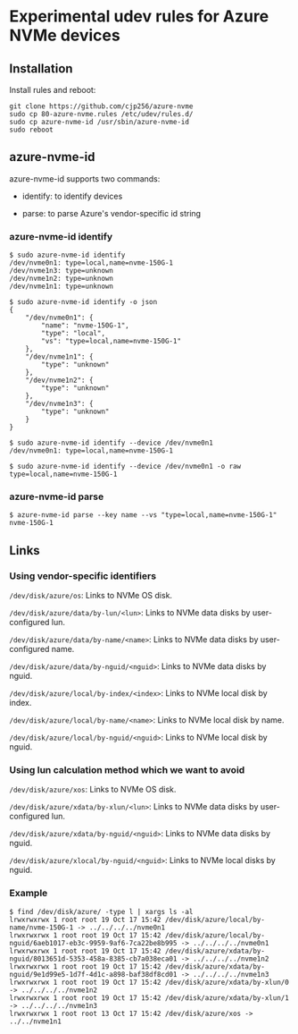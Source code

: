 # Experimental udev rules for Azure NVMe devices

## Installation

Install rules and reboot:

```
git clone https://github.com/cjp256/azure-nvme
sudo cp 80-azure-nvme.rules /etc/udev/rules.d/
sudo cp azure-nvme-id /usr/sbin/azure-nvme-id
sudo reboot
```

## azure-nvme-id

azure-nvme-id supports two commands:

- identify: to identify devices

- parse: to parse Azure's vendor-specific id string

### azure-nvme-id identify

```
$ sudo azure-nvme-id identify
/dev/nvme0n1: type=local,name=nvme-150G-1
/dev/nvme1n3: type=unknown
/dev/nvme1n2: type=unknown
/dev/nvme1n1: type=unknown

$ sudo azure-nvme-id identify -o json
{
    "/dev/nvme0n1": {
        "name": "nvme-150G-1",
        "type": "local",
        "vs": "type=local,name=nvme-150G-1"
    },
    "/dev/nvme1n1": {
        "type": "unknown"
    },
    "/dev/nvme1n2": {
        "type": "unknown"
    },
    "/dev/nvme1n3": {
        "type": "unknown"
    }
}

$ sudo azure-nvme-id identify --device /dev/nvme0n1
/dev/nvme0n1: type=local,name=nvme-150G-1

$ sudo azure-nvme-id identify --device /dev/nvme0n1 -o raw
type=local,name=nvme-150G-1
```

### azure-nvme-id parse

```
$ azure-nvme-id parse --key name --vs "type=local,name=nvme-150G-1"
nvme-150G-1
```

## Links

### Using vendor-specific identifiers

`/dev/disk/azure/os`: Links to NVMe OS disk.

`/dev/disk/azure/data/by-lun/<lun>`: Links to NVMe data disks by user-configured lun.

`/dev/disk/azure/data/by-name/<name>`: Links to NVMe data disks by user-configured name.

`/dev/disk/azure/data/by-nguid/<nguid>`: Links to NVMe data disks by nguid.

`/dev/disk/azure/local/by-index/<index>`: Links to NVMe local disk by index.

`/dev/disk/azure/local/by-name/<name>`: Links to NVMe local disk by name.

`/dev/disk/azure/local/by-nguid/<nguid>`: Links to NVMe local disk by nguid.

### Using lun calculation method which we want to avoid

`/dev/disk/azure/xos`: Links to NVMe OS disk.

`/dev/disk/azure/xdata/by-xlun/<lun>`: Links to NVMe data disks by user-configured lun.

`/dev/disk/azure/xdata/by-nguid/<nguid>`: Links to NVMe data disks by nguid.

`/dev/disk/azure/xlocal/by-nguid/<nguid>`: Links to NVMe local disks by nguid.

### Example

```
$ find /dev/disk/azure/ -type l | xargs ls -al
lrwxrwxrwx 1 root root 19 Oct 17 15:42 /dev/disk/azure/local/by-name/nvme-150G-1 -> ../../../../nvme0n1
lrwxrwxrwx 1 root root 19 Oct 17 15:42 /dev/disk/azure/local/by-nguid/6aeb1017-eb3c-9959-9af6-7ca22be8b995 -> ../../../../nvme0n1
lrwxrwxrwx 1 root root 19 Oct 17 15:42 /dev/disk/azure/xdata/by-nguid/8013651d-5353-458a-8385-cb7a038eca01 -> ../../../../nvme1n2
lrwxrwxrwx 1 root root 19 Oct 17 15:42 /dev/disk/azure/xdata/by-nguid/9e1d99e5-1d7f-4d1c-a898-baf38df8cd01 -> ../../../../nvme1n3
lrwxrwxrwx 1 root root 19 Oct 17 15:42 /dev/disk/azure/xdata/by-xlun/0 -> ../../../../nvme1n2
lrwxrwxrwx 1 root root 19 Oct 17 15:42 /dev/disk/azure/xdata/by-xlun/1 -> ../../../../nvme1n3
lrwxrwxrwx 1 root root 13 Oct 17 15:42 /dev/disk/azure/xos -> ../../nvme1n1
```
